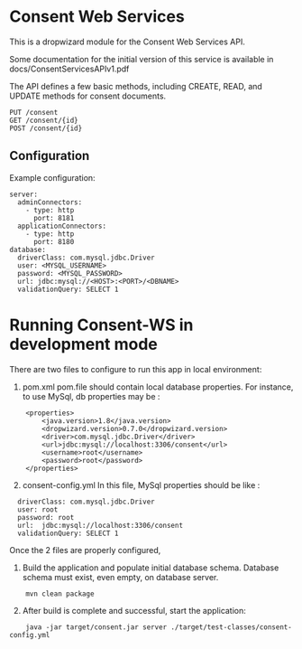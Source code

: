 
Consent Web Services
====================

This is a dropwizard module for the Consent Web Services API.

Some documentation for the initial version of this service is available in 
docs/ConsentServicesAPIv1.pdf

The API defines a few basic methods, including CREATE, READ, and UPDATE methods for consent documents.
```
PUT /consent
GET /consent/{id}
POST /consent/{id}
```

## Configuration

Example configuration:

```
server:
  adminConnectors:
    - type: http
      port: 8181
  applicationConnectors:
    - type: http
      port: 8180
database:
  driverClass: com.mysql.jdbc.Driver
  user: <MYSQL_USERNAME>
  password: <MYSQL_PASSWORD>
  url: jdbc:mysql://<HOST>:<PORT>/<DBNAME>
  validationQuery: SELECT 1
```

Running Consent-WS in development mode
======================================

There are two files to configure to run this app in local environment:

1. pom.xml 
   pom.file should contain local database properties. For instance, to use MySql, 
   db properties may be :

```
    <properties>
        <java.version>1.8</java.version>
        <dropwizard.version>0.7.0</dropwizard.version>
        <driver>com.mysql.jdbc.Driver</driver>
        <url>jdbc:mysql://localhost:3306/consent</url>
        <username>root</username>
        <password>root</password>
    </properties>
```

2. consent-config.yml
   In this file, MySql properties should be like :

```
  driverClass: com.mysql.jdbc.Driver
  user: root
  password: root
  url:  jdbc:mysql://localhost:3306/consent
  validationQuery: SELECT 1
```

Once the 2 files are properly configured, 

 1. Build the application and populate initial database schema. 
    Database schema must exist, even empty, on database server.
```
    mvn clean package
```

 2. After build is complete and successful, start the application:
```
    java -jar target/consent.jar server ./target/test-classes/consent-config.yml
```

